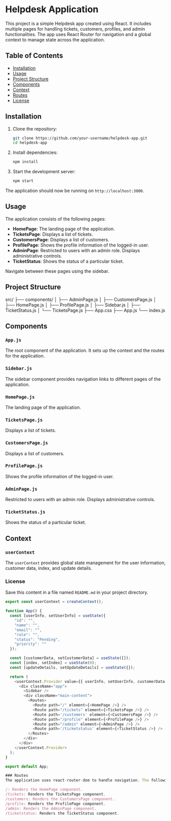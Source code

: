 # Helpdesk Application

This project is a simple Helpdesk app created using React. It includes multiple pages for handling tickets, customers, profiles, and admin functionalities. The app uses React Router for navigation and a global context to manage state across the application.

## Table of Contents
- [Installation](#installation)
- [Usage](#usage)
- [Project Structure](#project-structure)
- [Components](#components)
- [Context](#context)
- [Routes](#routes)
- [License](#license)

## Installation

1. Clone the repository:
    ```bash
    git clone https://github.com/your-username/helpdesk-app.git
    cd helpdesk-app
    ```

2. Install dependencies:
    ```bash
    npm install
    ```

3. Start the development server:
    ```bash
    npm start
    ```

The application should now be running on `http://localhost:3000`.

## Usage

The application consists of the following pages:
- **HomePage**: The landing page of the application.
- **TicketsPage**: Displays a list of tickets.
- **CustomersPage**: Displays a list of customers.
- **ProfilePage**: Shows the profile information of the logged-in user.
- **AdminPage**: Restricted to users with an admin role. Displays administrative controls.
- **TicketStatus**: Shows the status of a particular ticket.

Navigate between these pages using the sidebar.

## Project Structure

src/
├── components/
│ ├── AdminPage.js
│ ├── CustomersPage.js
│ ├── HomePage.js
│ ├── ProfilePage.js
│ ├── Sidebar.js
│ ├── TicketStatus.js
│ └── TicketsPage.js
├── App.css
├── App.js
└── index.js

## Components

### `App.js`

The root component of the application. It sets up the context and the routes for the application.

### `Sidebar.js`

The sidebar component provides navigation links to different pages of the application.

### `HomePage.js`

The landing page of the application.

### `TicketsPage.js`

Displays a list of tickets.

### `CustomersPage.js`

Displays a list of customers.

### `ProfilePage.js`

Shows the profile information of the logged-in user.

### `AdminPage.js`

Restricted to users with an admin role. Displays administrative controls.

### `TicketStatus.js`

Shows the status of a particular ticket.

## Context

### `userContext`

The `userContext` provides global state management for the user information, customer data, index, and update details.

### License
Save this content in a file named `README.md` in your project directory.

```javascript
export const userContext = createContext();

function App() {
  const [userInfo, setUserInfo] = useState({
    "id": "",
    "name": "",
    "email": "",
    "role": "",
    "status": "Pending",
    "priority": ""
  });

  const [customerData, setCustomerData] = useState([]);
  const [index, setIndex] = useState(0);
  const [updateDetails, setUpdateDetails] = useState({});

  return (
    <userContext.Provider value={{ userInfo, setUserInfo, customerData, setCustomerData, index, setIndex, updateDetails, setUpdateDetails }}>
      <div className="app">
        <Sidebar />
        <div className="main-content">
          <Routes>
            <Route path="/" element={<HomePage />} />
            <Route path="/tickets" element={<TicketsPage />} />
            <Route path='/customers' element={<CustomersPage />} />
            <Route path="/profile" element={<ProfilePage />} />
            <Route path="/admin" element={<AdminPage />} />
            <Route path='/ticketstatus' element={<TicketStatus />} />
          </Routes>
        </div>
      </div>
    </userContext.Provider>
  );
}

export default App;

### Routes
The application uses react-router-dom to handle navigation. The following routes are defined:

/: Renders the HomePage component.
/tickets: Renders the TicketsPage component.
/customers: Renders the CustomersPage component.
/profile: Renders the ProfilePage component.
/admin: Renders the AdminPage component.
/ticketstatus: Renders the TicketStatus component.





